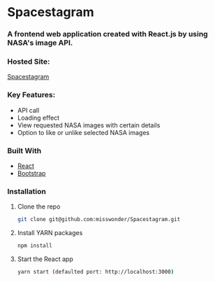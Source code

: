 # Spacestagram

### A frontend web application created with React.js by using NASA's image API. 


### Hosted Site:
[Spacestagram](https://epic-allen-065f74.netlify.app/)


### Key Features:
- API call
- Loading effect
- View requested NASA images with certain details
- Option to like or unlike selected NASA images


### Built With

- [React](https://reactjs.org/)
- [Bootstrap](https://getbootstrap.com/docs/5.1/getting-started/introduction/)


### Installation

1. Clone the repo
   ```sh
   git clone git@github.com:misswonder/Spacestagram.git
   ```
2. Install YARN packages
   ```sh
   npm install
   ```
3. Start the React app
   ```sh
   yarn start (defaulted port: http://localhost:3000)
   ```
   
